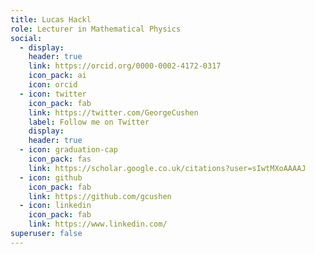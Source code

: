 ```yaml
---
title: Lucas Hackl
role: Lecturer in Mathematical Physics
social:
  - display:
    header: true
    link: https://orcid.org/0000-0002-4172-0317
    icon_pack: ai
    icon: orcid
  - icon: twitter
    icon_pack: fab
    link: https://twitter.com/GeorgeCushen
    label: Follow me on Twitter
    display:
    header: true
  - icon: graduation-cap
    icon_pack: fas
    link: https://scholar.google.co.uk/citations?user=sIwtMXoAAAAJ
  - icon: github
    icon_pack: fab
    link: https://github.com/gcushen
  - icon: linkedin
    icon_pack: fab
    link: https://www.linkedin.com/
superuser: false
---
```

